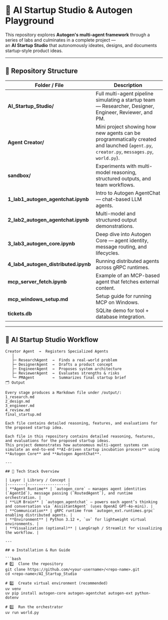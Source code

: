 # 🧠 AI Startup Studio & Autogen Playground

This repository explores **Autogen's multi-agent framework** through a series of labs and culminates in a complete project —  
an **AI Startup Studio** that autonomously ideates, designs, and documents startup-style product ideas.

---

## 📁 Repository Structure

| Folder / File | Description |
|----------------|-------------|
| **AI_Startup_Studio/** | Full multi-agent pipeline simulating a startup team — Researcher, Designer, Engineer, Reviewer, and PM. |
| **Agent Creator/** | Mini project showing how new agents can be programmatically created and launched (`agent.py`, `creator.py`, `messages.py`, `world.py`). |
| **sandbox/** | Experiments with multi-model reasoning, structured outputs, and team workflows. |
| **1_lab1_autogen_agentchat.ipynb** | Intro to Autogen AgentChat — chat-based LLM agents. |
| **2_lab2_autogen_agentchat.ipynb** | Multi-model and structured output demonstrations. |
| **3_lab3_autogen_core.ipynb** | Deep dive into Autogen Core — agent identity, message routing, and lifecycles. |
| **4_lab4_autogen_distributed.ipynb** | Running distributed agents across gRPC runtimes. |
| **mcp_server_fetch.ipynb** | Example of an MCP-based agent that fetches external content. |
| **mcp_windows_setup.md** | Setup guide for running MCP on Windows. |
| **tickets.db** | SQLite demo for tool + database integration. |

---

## 🚀 AI Startup Studio Workflow

```text
Creator Agent  →  Registers Specialized Agents
   │
   ├─ ResearchAgent  →  Finds a real-world problem
   ├─ DesignerAgent  →  Drafts a product concept
   ├─ EngineerAgent  →  Proposes system architecture
   ├─ ReviewerAgent  →  Evaluates strengths & risks
   └─ PMAgent        →  Summarizes final startup brief
🗂️ Output

Every stage produces a Markdown file under /output/:
1_research.md
2_design.md
3_engineer.md
4_review.md
final_startup.md

Each file contains detailed reasoning, features, and evaluations for the proposed startup idea.

Each file in this repository contains detailed reasoning, features, and evaluations for the proposed startup ideas.  
This project demonstrates how autonomous multi-agent systems can simulate an end-to-end **AI-driven startup incubation process** using **Autogen Core** and **Autogen AgentChat**.

---

## 🧩 Tech Stack Overview

| Layer | Library / Concept |
|--------|------------------|
| **Agent Runtime** | `autogen_core` — manages agent identities (`AgentId`), message passing (`RoutedAgent`), and runtime orchestration. |
| **LLM Brain** | `autogen_agentchat` — powers each agent’s thinking and conversation via `AssistantAgent` (uses OpenAI GPT-4o-mini). |
| **Communication** | gRPC runtime from `autogen_ext.runtimes.grpc` enabling distributed agents. |
| **Environment** | Python 3.12 +, `uv` for lightweight virtual environments. |
| **Visualization (optional)** | LangGraph / Streamlit for visualizing the workflow. |

---

## ⚙️ Installation & Run Guide

```bash
# 1️⃣  Clone the repository
git clone https://github.com/<your-username>/<repo-name>.git
cd <repo-name>/AI_Startup_Studio

# 2️⃣  Create virtual environment (recommended)
uv venv
uv pip install autogen-core autogen-agentchat autogen-ext python-dotenv

# 3️⃣  Run the orchestrator
uv run world.py
